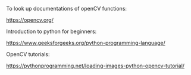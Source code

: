 To look up documentations of openCV functions:

https://opencv.org/

Introduction to python for beginners:

https://www.geeksforgeeks.org/python-programming-language/

OpenCV tutorials:

https://pythonprogramming.net/loading-images-python-opencv-tutorial/

